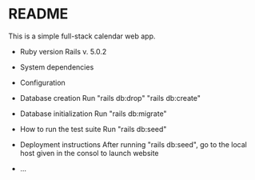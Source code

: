 # README

This is a simple full-stack calendar web app.

* Ruby version
  Rails v. 5.0.2
* System dependencies

* Configuration

* Database creation
  Run "rails db:drop"
      "rails db:create"

* Database initialization
  Run "rails db:migrate"

* How to run the test suite
  Run "rails db:seed"

* Deployment instructions
  After running "rails db:seed", go to the local host given in the consol to launch website
* ...
